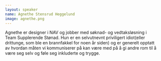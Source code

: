 ```yaml
---
layout: speaker
name: Agnethe Stensrud Heggelund
image: agnethe.png
---
```

Agnethe er designer i NAV og jobber med søknad- og vedtaksløsning i Team Supplerende Stønad. Hun er en selvutnevnt priviligert idiot(eller drittunge, som ble en brannfakkel for noen år siden) og er generelt opptatt av hvordan måten vi kommuniserer på kan være med på å gi andre rom til å være seg selv og føle seg inkluderte og trygge.
